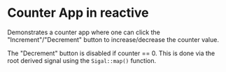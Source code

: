 # Counter App in reactive

Demonstrates a counter app where one can click the "Increment"/"Decrement" button to increase/decrease the counter value.

The "Decrement" button is disabled if counter == 0. This is done via the root derived signal using the `Sigal::map()` function.